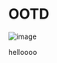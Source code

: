 # OOTD


![image](https://github.com/user-attachments/assets/3691fcbf-235a-40b6-a131-7074103dda29)

helloooo
